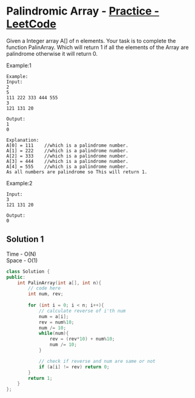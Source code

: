 # Palindromic Array - [Practice - LeetCode](https://practice.geeksforgeeks.org/problems/palindromic-array-1587115620/1)

Given a Integer array A[] of n elements. Your task is to complete the function PalinArray. Which will return 1 if all the elements of the Array are palindrome otherwise it will return 0.


Example:1
```
Example:
Input:
2
5
111 222 333 444 555
3
121 131 20

Output:
1
0

Explanation:
A[0] = 111    //which is a palindrome number.
A[1] = 222    //which is a palindrome number.
A[2] = 333    //which is a palindrome number.
A[3] = 444    //which is a palindrome number.
A[4] = 555    //which is a palindrome number.
As all numbers are palindrome so This will return 1.
```
Example:2
```
Input:
3
121 131 20

Output:
0
```

## Solution 1  

Time - O(N)<br>
Space - O(1)

```cpp
class Solution {
public:
    int PalinArray(int a[], int n){
    	// code here
	    int num, rev;
	    
    	for (int i = 0; i < n; i++){
    	    // calculate reverse of i'th num
    	    num = a[i];
    	    rev = num%10;
    	    num /= 10;
    	    while(num){
    	        rev = (rev*10) + num%10;
    	        num /= 10;
    	    }

    	    // check if reverse and num are same or not 
    	    if (a[i] != rev) return 0;
    	}
    	return 1;
    }
};
```